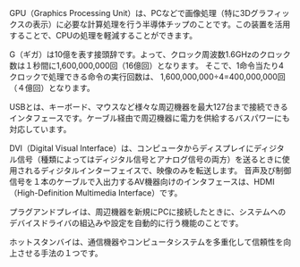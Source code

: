 GPU（Graphics Processing Unit）は、PCなどで画像処理（特に3Dグラフィックスの表示）に必要な計算処理を行う半導体チップのことです。この装置を活用することで、CPUの処理を軽減することができます。

G（ギガ）は10億を表す接頭辞です。よって、クロック周波数1.6GHzのクロック数は１秒間に1,600,000,000回（16億回）となります。
そこで、1命令当たり4クロックで処理できる命令の実行回数は、
1,600,000,000÷4=400,000,000回（４億回）となります。

USBとは、キーボード、マウスなど様々な周辺機器を最大127台まで接続できるインタフェースです。ケーブル経由で周辺機器に電力を供給するバスパワーにも対応しています。

DVI（Digital Visual Interface）は、コンピュータからディスプレイにディジタル信号（種類によってはディジタル信号とアナログ信号の両方）を送るときに使用されるディジタルインターフェイスで、映像のみを転送します。
音声及び制御信号を１本のケーブルで入出力するAV機器向けのインタフェースは、HDMI（High-Definition Multimedia Interface）です。

プラグアンドプレイは、周辺機器を新規にPCに接続したときに、システムへのデバイスドライバの組込みや設定を自動的に行う機能のことです。

ホットスタンバイは、通信機器やコンピュータシステムを多重化して信頼性を向上させる手法の１つです。